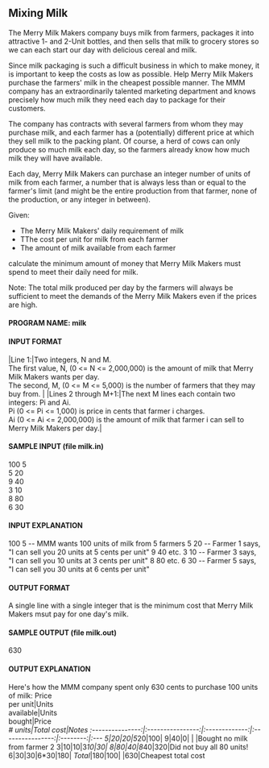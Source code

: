 ## Mixing Milk

The Merry Milk Makers company buys milk from farmers, packages it into attractive 1- and 2-Unit bottles, and then sells that milk to grocery stores so we can each start our day with delicious cereal and milk.

Since milk packaging is such a difficult business in which to make money, it is important to keep the costs as low as possible. Help Merry Milk Makers purchase the farmers' milk in the cheapest possible manner. The MMM company has an extraordinarily talented marketing department and knows precisely how much milk they need each day to package for their customers.

The company has contracts with several farmers from whom they may purchase milk, and each farmer has a (potentially) different price at which they sell milk to the packing plant. Of course, a herd of cows can only produce so much milk each day, so the farmers already know how much milk they will have available.

Each day, Merry Milk Makers can purchase an integer number of units of milk from each farmer, a number that is always less than or equal to the farmer's limit (and might be the entire production from that farmer, none of the production, or any integer in between).

Given:

* The Merry Milk Makers' daily requirement of milk
* TThe cost per unit for milk from each farmer
* The amount of milk available from each farmer

calculate the minimum amount of money that Merry Milk Makers must spend to meet their daily need for milk.

Note: The total milk produced per day by the farmers will always be sufficient to meet the demands of the Merry Milk Makers even if the prices are high.

#### PROGRAM NAME: milk

#### INPUT FORMAT

|Line 1:|Two integers, N and M.<br>The first value, N, (0 <= N <= 2,000,000) is the amount of milk that Merry Milk Makers wants per day.<br>The second, M, (0 <= M <= 5,000) is the number of farmers that they may buy from. |
|Lines 2 through M+1:|The next M lines each contain two integers: Pi and Ai.<br>Pi (0 <= Pi <= 1,000) is price in cents that farmer i charges.<br>Ai (0 <= Ai <= 2,000,000) is the amount of milk that farmer i can sell to Merry Milk Makers per day.|

#### SAMPLE INPUT (file milk.in)

100 5<br>
5 20<br>
9 40<br>
3 10<br>
8 80<br>
6 30

#### INPUT EXPLANATION

100 5 -- MMM wants 100 units of milk from 5 farmers
5 20 -- Farmer 1 says, "I can sell you 20 units at 5 cents per unit"
9 40 etc.
3 10 -- Farmer 3 says, "I can sell you 10 units at 3 cents per unit"
8 80 etc.
6 30 -- Farmer 5 says, "I can sell you 30 units at 6 cents per unit"

#### OUTPUT FORMAT

A single line with a single integer that is the minimum cost that Merry Milk Makers msut pay for one day's milk.

#### SAMPLE OUTPUT (file milk.out)

630

#### OUTPUT EXPLANATION

Here's how the MMM company spent only 630 cents to purchase 100 units of milk:
Price<br>per unit|Units<br>available|Units<br>bought|Price *<br># units|Total cost|Notes
:---------------:|:----------------:|:-------------:|:----------------:|:--------:|:---
5|20|20|5*20|100|
9|40|0| | |Bought no milk from farmer 2
3|10|10|3*10|30|
8|80|40|8*40|320|Did not buy all 80 units!
6|30|30|6*30|180|
*Total*|180|100| |630|Cheapest total cost